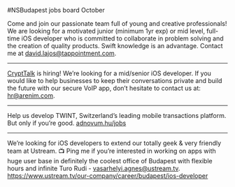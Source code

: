 #NSBudapest jobs board October

Come and join our passionate team full of young and creative professionals! We are looking for a motivated junior (minimum 1yr exp) or mid level, full-time iOS developer who is committed to collaborate in problem solving and the creation of quality products. Swift knowledge is an advantage. Contact me at [david.lajos@tappointment.com](mailto:david.lajos@tappointment.com).

-----------

[CryptTalk](https://www.crypttalk.com) is hiring! We’re looking for a mid/senior iOS developer. If you would like to help businesses to keep their conversations private and build the future with our secure VoIP app, don’t hesitate to contact us at: [hr@arenim.com](mailto:hr@arenim.com).

-----------

Help us develop TWINT, Switzerland’s leading mobile transactions platform. But only if you’re good.
[adnovum.hu/jobs](www.adnovum.hu/jobs)

-----------

We’re looking for iOS developers to extend our totally geek & very friendly team at Ustream. 📺 Ping me if you’re interested in working on apps with huge user base in definitely the coolest office of Budapest with flexible hours and infinite Turo Rudi - [vasarhelyi.agnes@ustream.tv](mailto:vasarhelyi.agnes@ustream.tv). https://www.ustream.tv/our-company/career/budapest/ios-developer
